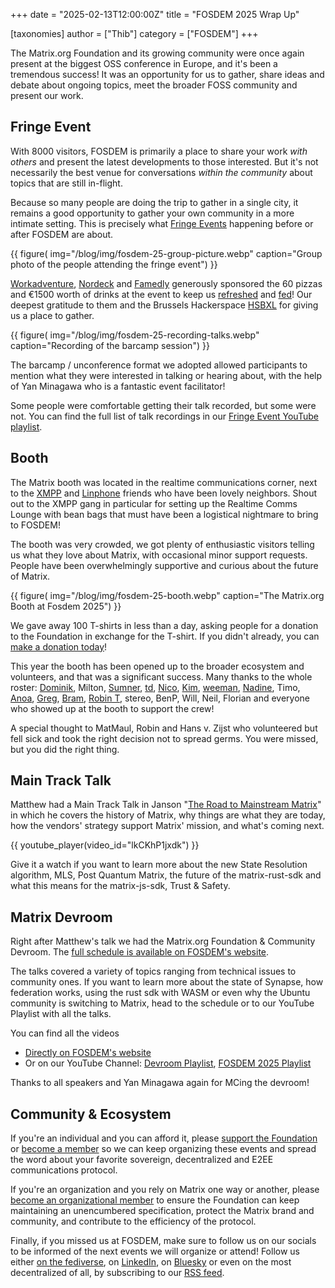 +++
date = "2025-02-13T12:00:00Z"
title = "FOSDEM 2025 Wrap Up"

[taxonomies]
author = ["Thib"]
category = ["FOSDEM"]
+++

The Matrix.org Foundation and its growing community were once again present at the biggest OSS conference in Europe, and it's been a tremendous success! It was an opportunity for us to gather, share ideas and debate about ongoing topics, meet the broader FOSS community and present our work.

## Fringe Event

With 8000 visitors, FOSDEM is primarily a place to share your work *with others* and present the latest developments to those interested. But it's not necessarily the best venue for conversations *within the community* about topics that are still in-flight.

Because so many people are doing the trip to gather in a single city, it remains a good opportunity to gather your own community in a more intimate setting. This is precisely what [Fringe Events](https://fosdem.org/2025/fringe/) happening before or after FOSDEM are about.

{{ figure(
    img="/blog/img/fosdem-25-group-picture.webp"
    caption="Group photo of the people attending the fringe event")
}}

[Workadventure](https://workadventu.re?ref=matrix.org), [Nordeck](https://nordeck.net?ref=matrix.org) and [Famedly](https://www.famedly.com?ref=matrix.org) generously sponsored the 60 pizzas and €1500 worth of drinks at the event to keep us [refreshed](https://mamot.fr/@thibaultamartin/113924167366538711) and [fed](https://mamot.fr/@thibaultamartin/113924626402982834)! Our deepest gratitude to them and the Brussels Hackerspace [HSBXL](https://hsbxl.be/) for giving us a place to gather.

{{ figure(
    img="/blog/img/fosdem-25-recording-talks.webp"
    caption="Recording of the barcamp session")
}}

The barcamp / unconference format we adopted allowed participants to mention what they were interested in talking or hearing about, with the help of Yan Minagawa who is a fantastic event facilitator!

Some people were comfortable getting their talk recorded, but some were not. You can find the full list of talk recordings in our [Fringe Event YouTube playlist](https://www.youtube.com/playlist?list=PLl5dnxRMP1hXKr5m42rBgcFjZ2Ar8vIUb).

## Booth

The Matrix booth was located in the realtime communications corner, next to the [XMPP](https://xmpp.org/) and [Linphone](https://www.linphone.org/en/homepage-linphone/) friends who have been lovely neighbors. Shout out to the XMPP gang in particular for setting up the Realtime Comms Lounge with bean bags that must have been a logistical nightmare to bring to FOSDEM!

The booth was very crowded, we got plenty of enthusiastic visitors telling us what they love about Matrix, with occasional minor support requests. People have been overwhelmingly supportive and curious about the future of Matrix.

{{ figure(
    img="/blog/img/fosdem-25-booth.webp"
    caption="The Matrix.org Booth at Fosdem 2025")
}}

We gave away 100 T-shirts in less than a day, asking people for a donation to the Foundation in exchange for the T-shirt. If you didn't already, you can [make a donation today](/support/)!

This year the booth has been opened up to the broader ecosystem and volunteers, and that was a significant success. Many thanks to the whole roster: [Dominik](https://dominik-rimpf.de), Milton, [Sumner](https://sumnerevans.com/), [td](https://technodisaster.com/), [Nico](https://neko.dev), [Kim](https://matrix.to/#/@kim:sosnowkadub.de), [weeman](https://chaos.social/@weeman), [Nadine](https://www.linkedin.com/in/nadine-minagawa-2183954), Timo, [Anoa](https://matrix.to/#/@andrewm:element.io), [Greg](https://emeraldreverie.org/), [Bram](https://matrix.to/#/@bram:matrix.directory), [Robin T](https://robin.town/), stereo, BenP, Will, Neil, Florian and everyone who showed up at the booth to support the crew!

A special thought to MatMaul, Robin and Hans v. Zijst who volunteered but fell sick and took the right decision not to spread germs. You were missed, but you did the right thing.

## Main Track Talk

Matthew had a Main Track Talk in Janson "[The Road to Mainstream Matrix](https://fosdem.org/2025/schedule/event/fosdem-2025-6274-the-road-to-mainstream-matrix/)" in which he covers the history of Matrix, why things are what they are today, how the vendors' strategy support Matrix' mission, and what's coming next.

{{ youtube_player(video_id="lkCKhP1jxdk") }}

Give it a watch if you want to learn more about the new State Resolution algorithm, MLS, Post Quantum Matrix, the future of the matrix-rust-sdk and what this means for the matrix-js-sdk, Trust & Safety.

## Matrix Devroom

Right after Matthew's talk we had the Matrix.org Foundation & Community Devroom. The [full schedule is available on FOSDEM's website](https://fosdem.org/2025/schedule/track/matrix/).

The talks covered a variety of topics ranging from technical issues to community ones. If you want to learn more about the state of Synapse, how federation works, using the rust sdk with WASM or even why the Ubuntu community is switching to Matrix, head to the schedule or to our YouTube Playlist with all the talks.

You can find all the videos

- [Directly on FOSDEM's website](https://fosdem.org/2025/schedule/track/matrix/)
- Or on our YouTube Channel: [Devroom Playlist](https://www.youtube.com/playlist?list=PLl5dnxRMP1hWWG7TzAvoRLL6jG6wzrhdx), [FOSDEM 2025 Playlist](https://www.youtube.com/playlist?list=PLl5dnxRMP1hWBVT4JEteJCX1yiycW55v9)

Thanks to all speakers and Yan Minagawa again for MCing the devroom!

## Community & Ecosystem

If you're an individual and you can afford it, please [support the Foundation](/support) or [become a member](/membership) so we can keep organizing these events and spread the word about your favorite sovereign, decentralized and E2EE communications protocol.

If you're an organization and you rely on Matrix one way or another, please [become an organizational member](/membership) to ensure the Foundation can keep maintaining an unencumbered specification, protect the Matrix brand and community, and contribute to the efficiency of the protocol.

Finally, if you missed us at FOSDEM, make sure to follow us on our socials to be informed of the next events we will organize or attend! Follow us either [on the fediverse](https://mastodon.matrix.org/@matrix), on [LinkedIn](https://www.linkedin.com/company/matrix-org/), on [Bluesky](https://bsky.app/profile/matrix.org) or even on the most decentralized of all, by subscribing to our [RSS feed](https://matrix.org/atom.xml).  
